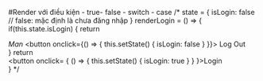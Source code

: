 #Render với điều kiện - true- false - switch - case
/* 
state  = {
    isLogin: false // false: mặc định là chưa đăng nhập
}
renderLogin = () => {
    if(this.state.isLogin) {
        return <div>
        <i class="fa fa-home">Man</i>
         <button onclick={() => {
        this.setState() {
            isLogin: false
        }
     }}> Log Out</button>
        </div>
    }
    return <div>
     <button onclick= { () => 
     {
        this.setState() {
            isLogin: true
        }
     } 
     }>Login</button> 
     </div>
}
*/